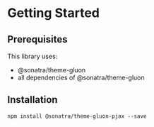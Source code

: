 Getting Started
===============

Prerequisites
-------------

This library uses:

- @sonatra/theme-gluon
- all dependencies of @sonatra/theme-gluon

Installation
------------

```
npm install @sonatra/theme-gluon-pjax --save
```
